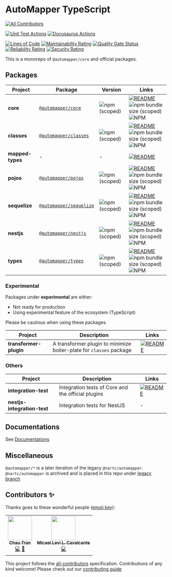# AutoMapper TypeScript

<!-- ALL-CONTRIBUTORS-BADGE:START - Do not remove or modify this section -->

[![All Contributors](https://img.shields.io/badge/all_contributors-2-orange.svg?style=flat-square)](#contributors-)

<!-- ALL-CONTRIBUTORS-BADGE:END -->

[![Unit Test Actions](https://github.com/nartc/mapper/workflows/Unit%20Test/badge.svg)](https://github.com/nartc/mapper/actions?query=workflow%3A%22Unit+Test%22)
[![Docusaurus Actions](https://github.com/nartc/mapper/workflows/Docusaurus/badge.svg)](https://github.com/nartc/mapper/actions?query=workflow%3ADocusaurus)

[![Lines of Code](https://sonarcloud.io/api/project_badges/measure?project=nartc_mapper&metric=ncloc)](https://sonarcloud.io/dashboard?id=nartc_mapper)
[![Maintainability Rating](https://sonarcloud.io/api/project_badges/measure?project=nartc_mapper&metric=sqale_rating)](https://sonarcloud.io/dashboard?id=nartc_mapper)
[![Quality Gate Status](https://sonarcloud.io/api/project_badges/measure?project=nartc_mapper&metric=alert_status)](https://sonarcloud.io/dashboard?id=nartc_mapper)
[![Reliability Rating](https://sonarcloud.io/api/project_badges/measure?project=nartc_mapper&metric=reliability_rating)](https://sonarcloud.io/dashboard?id=nartc_mapper)
[![Security Rating](https://sonarcloud.io/api/project_badges/measure?project=nartc_mapper&metric=security_rating)](https://sonarcloud.io/dashboard?id=nartc_mapper)

This is a monorepo of `@automapper/core` and official packages.

## Packages

| Project          | Package                                                                    | Version                                                             | Links                                                                                                                                                                                                                                               |
| ---------------- | -------------------------------------------------------------------------- | ------------------------------------------------------------------- | --------------------------------------------------------------------------------------------------------------------------------------------------------------------------------------------------------------------------------------------------- |
| **core**         | [`@automapper/core`](https://npmjs.com/package/@automapper/core)           | ![npm (scoped)](https://img.shields.io/npm/v/@automapper/core)      | [![README](https://img.shields.io/badge/README--green.svg)](/packages/core/README.md) ![npm bundle size (scoped)](https://img.shields.io/bundlephobia/minzip/@automapper/core) ![NPM](https://img.shields.io/npm/l/@automapper/core)                |
| **classes**      | [`@automapper/classes`](https://npmjs.com/package/@automapper/classes)     | ![npm (scoped)](https://img.shields.io/npm/v/@automapper/classes)   | [![README](https://img.shields.io/badge/README--green.svg)](/packages/classes/README.md) ![npm bundle size (scoped)](https://img.shields.io/bundlephobia/minzip/@automapper/classes) ![NPM](https://img.shields.io/npm/l/@automapper/classes)       |
| **mapped-types** | -                                                                          | -                                                                   | [![README](https://img.shields.io/badge/README--green.svg)](/packages/classes/mapped-types/README.md)                                                                                                                                               |
| **pojos**        | [`@automapper/pojos`](https://npmjs.com/package/@automapper/pojos)         | ![npm (scoped)](https://img.shields.io/npm/v/@automapper/pojos)     | [![README](https://img.shields.io/badge/README--green.svg)](/packages/pojos/README.md) ![npm bundle size (scoped)](https://img.shields.io/bundlephobia/minzip/@automapper/pojos) ![NPM](https://img.shields.io/npm/l/@automapper/pojos)             |
| **sequelize**    | [`@automapper/sequelize`](https://npmjs.com/package/@automapper/sequelize) | ![npm (scoped)](https://img.shields.io/npm/v/@automapper/sequelize) | [![README](https://img.shields.io/badge/README--green.svg)](/packages/sequelize/README.md) ![npm bundle size (scoped)](https://img.shields.io/bundlephobia/minzip/@automapper/sequelize) ![NPM](https://img.shields.io/npm/l/@automapper/sequelize) |
| **nestjs**       | [`@automapper/nestjs`](https://npmjs.com/package/@automapper/nestjs)       | ![npm (scoped)](https://img.shields.io/npm/v/@automapper/nestjs)    | [![README](https://img.shields.io/badge/README--green.svg)](/packages/nestjs/README.md) ![npm bundle size (scoped)](https://img.shields.io/bundlephobia/minzip/@automapper/nestjs) ![NPM](https://img.shields.io/npm/l/@automapper/nestjs)          |
| **types**        | [`@automapper/types`](https://npmjs.com/package/@automapper/types)         | ![npm (scoped)](https://img.shields.io/npm/v/@automapper/types)     | [![README](https://img.shields.io/badge/README--green.svg)](/packages/types/README.md) ![npm bundle size (scoped)](https://img.shields.io/bundlephobia/minzip/@automapper/types) ![NPM](https://img.shields.io/npm/l/@automapper/types)             |

### Experimental

Packages under **experimental** are either:

- Not ready for production
- Using experimental feature of the ecosystem (TypeScript)

Please be cautious when using these packages.

| Project                | Description                                                         | Links                                                                                                                    |
| ---------------------- | ------------------------------------------------------------------- | ------------------------------------------------------------------------------------------------------------------------ |
| **transformer-plugin** | A transformer plugin to minimize boiler-plate for `classes` package | [![README](https://img.shields.io/badge/README--green.svg)](/packages/classes/experimental/transformer-plugin/README.md) |

### Others

| Project                     | Description                                        | Links                                                                                             |
| --------------------------- | -------------------------------------------------- | ------------------------------------------------------------------------------------------------- |
| **integration-test**        | Integration tests of Core and the official plugins | [![README](https://img.shields.io/badge/README--green.svg)](/packages/integration-test/README.md) |
| **nestjs-integration-test** | Integration tests for NestJS                       | -                                                                                                 |

## Documentations

See [Documentations](https://automapperts.netlify.app)

## Miscellaneous

`@automapper/*` is a later iteration of the legacy `@nartc/automapper`. `@nartc/automapper` is archived and is placed in this repo under [legacy branch](https://github.com/nartc/mapper/tree/legacy)

## Contributors ✨

Thanks goes to these wonderful people ([emoji key](https://allcontributors.org/docs/en/emoji-key)):

<!-- ALL-CONTRIBUTORS-LIST:START - Do not remove or modify this section -->
<!-- prettier-ignore-start -->
<!-- markdownlint-disable -->
<table>
  <tr>
    <td align="center"><a href="https://nartc.me/"><img src="https://avatars1.githubusercontent.com/u/25516557?v=4?s=75" width="75px;" alt=""/><br /><sub><b>Chau Tran</b></sub></a><br /><a href="https://github.com/nartc/mapper/commits?author=nartc" title="Code">💻</a> <a href="#ideas-nartc" title="Ideas, Planning, & Feedback">🤔</a></td>
    <td align="center"><a href="https://github.com/micalevisk"><img src="https://avatars.githubusercontent.com/u/13461315?v=4?s=75" width="75px;" alt=""/><br /><sub><b>Micael Levi L. Cavalcante</b></sub></a><br /><a href="https://github.com/nartc/mapper/commits?author=micalevisk" title="Code">💻</a></td>
  </tr>
</table>

<!-- markdownlint-restore -->
<!-- prettier-ignore-end -->

<!-- ALL-CONTRIBUTORS-LIST:END -->

This project follows the [all-contributors](https://github.com/all-contributors/all-contributors) specification.
Contributions of any kind welcome! Please check out our [contributing guide](CONTRIBUTING.md)
